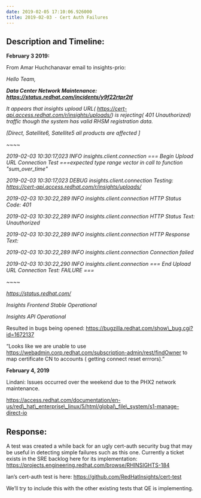 ```yaml
---
date: 2019-02-05 17:10:06.926000
title: 2019-02-03 - Cert Auth Failures
---
```

## <span dir="ltr">Description and Timeline:</span> 

<span dir="ltr"></span>

**<span dir="ltr">February 3 2019:</span>**

<span dir="ltr"></span>

<span dir="ltr">From Amar Huchchanavar email to insights-prio:  
</span>

*<span dir="ltr">Hello Team,</span>*

<span dir="ltr"></span>

***<span dir="ltr">Data Center Network Maintenance:</span>***
***<span dir="ltr"><span class="underline">https://status.redhat.com/incidents/y9f22rtpr2tf</span></span>***

<span dir="ltr"></span>

*<span dir="ltr">It appears that insights upload URL(
[<span class="underline">https://cert-api.access.redhat.com/r/insights/uploads/</span>](https://cert-api.access.redhat.com/r/insights/uploads/))
is rejecting( 401 Unauthorized) traffic though the system has valid RHSM
registration data.</span>*

*<span dir="ltr">\[Direct, Satellite6, Satellite5 all products are
affected \]</span>*

<span dir="ltr"></span>

*<span dir="ltr">\~\~\~\~</span>*

*<span dir="ltr">2019-02-03 10:30:17,023 INFO insights.client.connection
=== Begin Upload URL Connection Test ===expected type range vector in
call to function "sum\_over\_time"</span>*

*<span dir="ltr">2019-02-03 10:30:17,023 DEBUG
insights.client.connection Testing:
<span class="underline">https://cert-api.access.redhat.com/r/insights/uploads/</span></span>*

*<span dir="ltr">2019-02-03 10:30:22,289 INFO insights.client.connection
HTTP Status Code: 401</span>*

*<span dir="ltr">2019-02-03 10:30:22,289 INFO insights.client.connection
HTTP Status Text: Unauthorized</span>*

*<span dir="ltr">2019-02-03 10:30:22,289 INFO insights.client.connection
HTTP Response Text:</span>*

*<span dir="ltr">2019-02-03 10:30:22,289 INFO insights.client.connection
Connection failed</span>*

*<span dir="ltr">2019-02-03 10:30:22,290 INFO insights.client.connection
=== End Upload URL Connection Test: FAILURE ===</span>*

*<span dir="ltr">\~\~\~\~</span>*

<span dir="ltr"></span>

*<span dir="ltr"><span class="underline">https://status.redhat.com/</span></span>*

*<span dir="ltr">Insights Frontend Stable Operational</span>*

*<span dir="ltr">Insights API Operational</span>*

<span dir="ltr"></span>

<span dir="ltr">Resulted in bugs being opened:
[<span class="underline">https://bugzilla.redhat.com/show\_bug.cgi?id=1672137</span>](https://bugzilla.redhat.com/show_bug.cgi?id=1672137)</span>

<span dir="ltr">“Looks like we are unable to use
[<span class="underline">https://webadmin.corp.redhat.com/subscription-admin/rest/findOwner</span>](https://webadmin.corp.redhat.com/subscription-admin/rest/findOwner)
to map certificate CN to accounts ( getting connect reset
errrors).”</span>

<span dir="ltr"></span>

**<span dir="ltr">February 4, 2019</span>**

<span dir="ltr">Lindani: Issues occurred over the weekend due to the
PHX2 network maintenance.</span>

<span dir="ltr">https://access.redhat.com/documentation/en-us/red\_hat\_enterprise\_linux/5/html/global\_file\_system/s1-manage-direct-io</span>

## <span dir="ltr">Response:</span>

<span dir="ltr">A test was created a while back for an ugly cert-auth
security bug that may be useful in detecting simple failures such as
this one. Currently a ticket exists in the SRE backlog here for its
implementation:
[<span class="underline">https://projects.engineering.redhat.com/browse/RHINSIGHTS-184</span>](https://projects.engineering.redhat.com/browse/RHINSIGHTS-184)</span>

<span dir="ltr"></span>

<span dir="ltr">Ian’s cert-auth test is here:
[<span class="underline">https://github.com/RedHatInsights/cert-test</span>](https://github.com/RedHatInsights/cert-test)</span>

<span dir="ltr"></span>

<span dir="ltr">We’ll try to include this with the other existing tests
that QE is implementing.</span>

<span dir="ltr"></span>

<span dir="ltr"></span>

<span dir="ltr"></span>

<span dir="ltr"></span>
